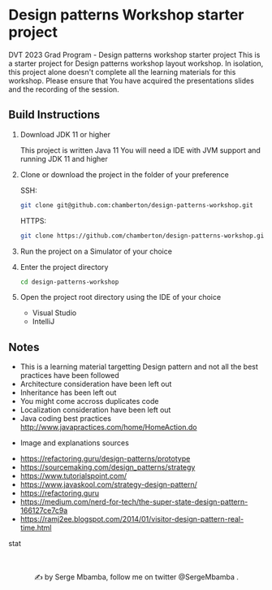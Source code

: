 # Design patterns Workshop starter project

DVT 2023 Grad Program - Design patterns workshop starter project
This is a starter project for Design patterns workshop layout workshop.
In isolation, this project alone doesn't complete all the learning materials for this workshop.
Please ensure that You have acquired the presentations slides and the recording of the session.

## Build Instructions

1. Download JDK 11 or higher

   This project is written Java 11 
   You will need a IDE with JVM support and running JDK 11 and higher


3. Clone or download the project in the folder of your preference
    
   SSH:
   ```bash
   git clone git@github.com:chamberton/design-patterns-workshop.git
   ```
   HTTPS:
     ```bash
   git clone https://github.com/chamberton/design-patterns-workshop.git
   ```
   
2. Run the project on a Simulator of your choice

4. Enter the project directory

   ```bash
   cd design-patterns-workshop
   ```

5. Open the project root directory using the IDE of your choice
   - Visual Studio
   - IntelliJ

## Notes

- This is a learning material targetting Design pattern and not all the best practices have been followed
- Architecture consideration have been left out
- Inheritance has been left out
- You might come accross duplicates code
- Localization consideration have been left out
- Java coding best practices
    http://www.javapractices.com/home/HomeAction.do



* Image and explanations sources

- https://refactoring.guru/design-patterns/prototype
- https://sourcemaking.com/design_patterns/strategy
- https://www.tutorialspoint.com/
- https://www.javaskool.com/strategy-design-pattern/
- https://refactoring.guru
- https://medium.com/nerd-for-tech/the-super-state-design-pattern-166127ce7c9a
- https://ramj2ee.blogspot.com/2014/01/visitor-design-pattern-real-time.html

stat

<p align="center">
    <br/><br/>
    ✍️ by Serge Mbamba, follow me on twitter @SergeMbamba </a>.<br/>
</p>